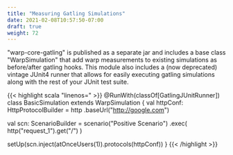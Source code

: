 ```yaml
---
title: "Measuring Gatling Simulations"
date: 2021-02-08T10:57:50-07:00
draft: true
weight: 72
---
```


"warp-core-gatling" is published as a separate jar and includes a base class "WarpSimulation" that add warp measurements to existing simulations
as before/after gatling hooks. This module also includes a (now deprecated) vintage JUnit4 runner that allows for easily executing gatling simulations along with
the rest of your JUnit test suite.

{{< highlight scala "linenos=" >}}
@RunWith(classOf[GatlingJUnitRunner])
class BasicSimulation extends WarpSimulation {
  val httpConf: HttpProtocolBuilder = http
    .baseUrl("http://google.com")

  val scn: ScenarioBuilder = scenario("Positive Scenario")
    .exec(
      http("request_1").get("/")
    )

  setUp(scn.inject(atOnceUsers(1)).protocols(httpConf))
}
{{< /highlight >}}